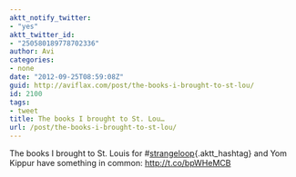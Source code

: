 ```yaml
---
aktt_notify_twitter:
- "yes"
aktt_twitter_id:
- "250580189778702336"
author: Avi
categories:
- none
date: "2012-09-25T08:59:08Z"
guid: http://aviflax.com/post/the-books-i-brought-to-st-lou/
id: 2100
tags:
- tweet
title: The books I brought to St. Lou…
url: /post/the-books-i-brought-to-st-lou/
---
```

The books I brought to St. Louis for #[strangeloop](http://search.twitter.com/search?q=%23strangeloop){.aktt_hashtag} and Yom Kippur have something in common: <a href="http://t.co/bpWHeMCB" rel="nofollow">http://t.co/bpWHeMCB</a>